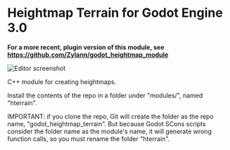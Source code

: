 Heightmap Terrain for Godot Engine 3.0
========================================

**For a more recent, plugin version of this module, see https://github.com/Zylann/godot_heightmap_module**

![Editor screenshot](screenshot.png)

C++ module for creating heightmaps.

Install the contents of the repo in a folder under "modules/", named "hterrain".

IMPORTANT: if you clone the repo, Git will create the folder as the repo name, "godot_heightmap_terrain". But because Godot SCons scripts consider the folder name as the module's name, it will generate wrong function calls, so you must rename the folder "hterrain".


